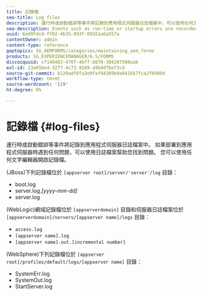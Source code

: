 ```yaml
---
title: 記錄檔
seo-title: Log files
description: 運行時或啟動錯誤等事件將記錄到應用程式伺服器日誌檔案中，可以使用任何文本編輯器開啟這些日誌檔案。
seo-description: Events such as run-time or startup errors are recorded to the application server log files, which can be  opened using any text editor.
uuid: 6ed9fdcd-ff02-4b35-893f-09261a6a557a
contentOwner: admin
content-type: reference
geptopics: SG_AEMFORMS/categories/maintaining_aem_forms
products: SG_EXPERIENCEMANAGER/6.5/FORMS
discoiquuid: cf140483-470f-4bff-8870-304207508aab
exl-id: 23a65be4-3277-4c73-9189-a9b4d7be73cd
source-git-commit: b220adf6fa3e9faf94389b9a9416b7fca2f89d9d
workflow-type: tm+mt
source-wordcount: '119'
ht-degree: 0%

---
```


# 記錄檔 {#log-files}

運行時或啟動錯誤等事件將記錄到應用程式伺服器日誌檔案中。 如果部署到應用程式伺服器時遇到任何問題，可以使用日誌檔案幫助您找到問題。 您可以使用任何文字編輯器開啟記錄檔。

(JBoss)下列記錄檔位於 `[appserver root]/server/'server'/log` 目錄：

* boot.log
* server.log.*[yyyy-mm-dd]*
* server.log

(WebLogic)網域記錄檔位於 `[appserverdomain]` 目錄和伺服器日誌檔案位於 `[appserverdomain]/servers/[appserver name]/logs` 目錄：

* `access.log`
* `[appserver name].log`
* `[appserver name].out.[incremental number]`

(WebSphere)下列記錄檔位於 `[appserver root]/profiles/default/logs/[appserver name]` 目錄：

* SystemErr.log
* SystemOut.log
* StartServer.log
